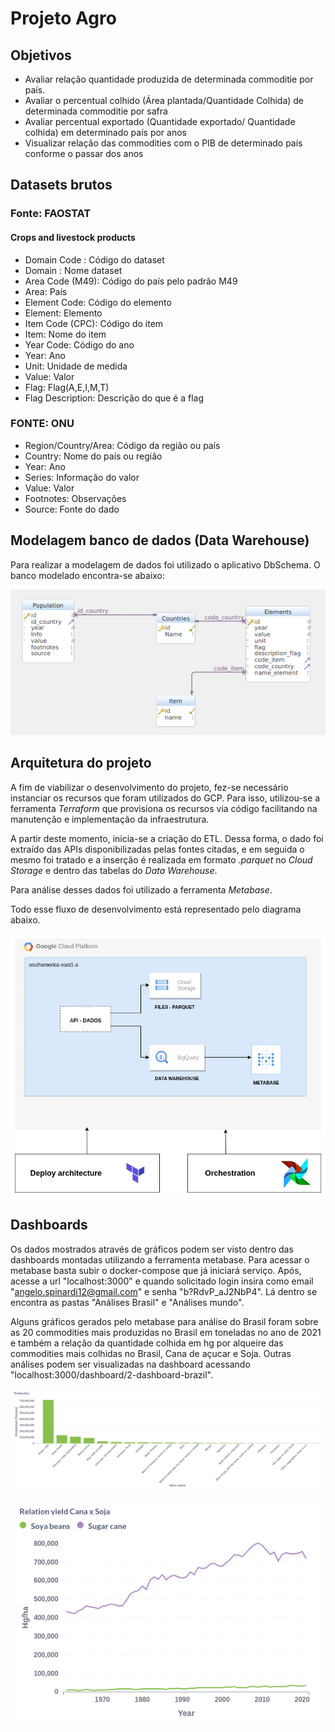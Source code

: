 ﻿# Projeto Agro

## Objetivos
- Avaliar relação quantidade produzida de determinada commoditie por país.
- Avaliar o percentual colhido (Área plantada/Quantidade Colhida) de determinada commoditie por safra
- Avaliar percentual exportado (Quantidade exportado/ Quantidade colhida) em determinado país por anos
- Visualizar relação das commodities com o PIB de determinado país conforme o passar dos anos

## Datasets brutos
### Fonte: FAOSTAT

####  Crops and livestock products
- Domain Code : Código do dataset
- Domain : Nome dataset
- Area Code (M49): Código do país pelo padrão M49
- Area: País
- Element Code: Código do elemento
- Element: Elemento
- Item Code (CPC): Código do item
- Item: Nome do item
- Year Code: Código do ano
- Year: Ano
- Unit: Unidade de medida
- Value: Valor
- Flag: Flag(A,E,I,M,T)
- Flag Description: Descrição do que é a flag

### FONTE: ONU
-  Region/Country/Area: Código da região ou país
- Country: Nome do país ou região
- Year: Ano
- Series: Informação do valor
- Value: Valor
- Footnotes: Observações
- Source: Fonte do dado

## Modelagem banco de dados (Data Warehouse)
Para realizar a modelagem de dados foi utilizado o aplicativo DbSchema. O banco modelado encontra-se abaixo:

![Banco de dados modelado](images/modelagem_dados.png)



## Arquitetura do projeto
A fim de viabilizar o desenvolvimento do projeto, fez-se necessário instanciar os recursos que foram utilizados do GCP. Para isso,
utilizou-se a ferramenta *Terraform* que provisiona os recursos via código facilitando na manutenção e implementação
da infraestrutura.

A partir deste momento, inicia-se a criação do ETL. Dessa forma, o dado foi extraído das APIs disponibilizadas
pelas fontes citadas, e em seguida o mesmo foi tratado e a inserção é realizada em formato *.parquet* no *Cloud Storage* e dentro das tabelas do *Data Warehouse*.

Para análise desses dados foi utilizado a ferramenta *Metabase*.

Todo esse fluxo de desenvolvimento está representado pelo diagrama abaixo.

![Arquitetura do projeto](images/diagram_projeto_agro.png)

## Dashboards
Os dados mostrados através de gráficos podem ser visto dentro das dashboards montadas utilizando a ferramenta metabase.
Para acessar o metabase basta subir o docker-compose que já iniciará serviço. Após, acesse a url "localhost:3000" e quando solicitado
login insira como email "angelo.spinardi12@gmail.com" e senha "b?RdvP_aJ2NbP4". Lá dentro se encontra as pastas "Análises Brasil"
 e "Análises mundo".

Alguns gráficos gerados pelo metabase para análise do Brasil foram sobre as 20 commodities mais produzidas no Brasil em toneladas no ano de 2021
e também a relação da quantidade colhida em hg por alqueire das commodities mais colhidas no Brasil, Cana de açucar e Soja.
Outras análises podem ser visualizadas na dashboard acessando "localhost:3000/dashboard/2-dashboard-brazil".

![Production](images/production_tonnes.png)

![Relation](images/relation_yield.png)
